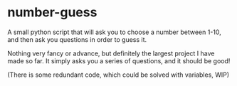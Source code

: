 # number-guess
A small python script that will ask you to choose a number between 1-10, and then ask you questions in order to guess it.

Nothing very fancy or advance, but definitely the largest project I have made so far. It simply asks you a series of questions, and it should be good! 

(There is some redundant code, which could be solved with variables, WIP)
